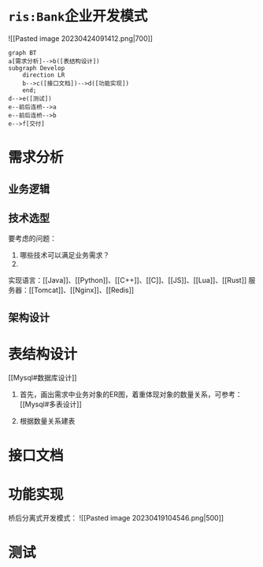# `ris:Bank`企业开发模式

![[Pasted image 20230424091412.png|700]]

```mermaid
graph BT
a[需求分析]-->b([表结构设计])
subgraph Develop
	direction LR
	b-->c([接口文档])-->d([功能实现])
	end;
d-->e([测试])
e--前后连桥-->a
e--前后连桥-->b
e-->f[交付]
```


# 需求分析

## 业务逻辑

## 技术选型

要考虑的问题：
1. 哪些技术可以满足业务需求？
2. 


实现语言：[[Java]]、[[Python]]、[[C++]]、[[C]]、[[JS]]、[[Lua]]、[[Rust]]
服务器：[[Tomcat]]、[[Nginx]]、[[Redis]]

## 架构设计

# 表结构设计

[[Mysql#数据库设计]]

1. 首先，画出需求中业务对象的ER图，着重体现对象的数量关系，可参考：[[Mysql#多表设计]]

2. 根据数量关系建表

# 接口文档

# 功能实现
桥后分离式开发模式：
![[Pasted image 20230419104546.png|500]]


# 测试












